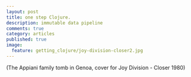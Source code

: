 ```yaml
---
layout: post
title: one step Clojure.
description: immutable data pipeline
comments: true
category: articles
published: true
image:
  feature: getting_clojure/joy-division-closer2.jpg
---
```


(The  Appiani family tomb in Genoa, cover for Joy Division - Closer 1980)

